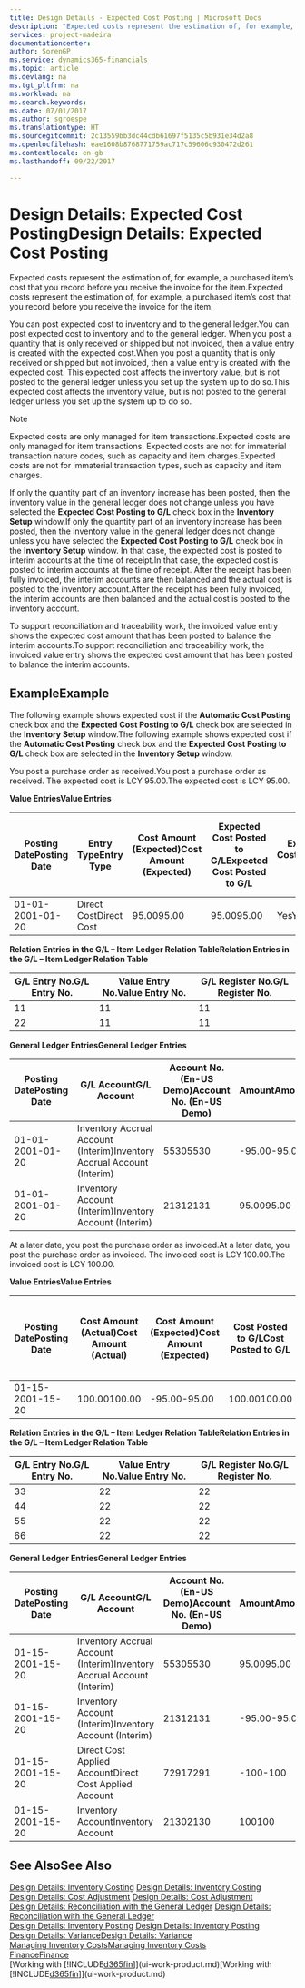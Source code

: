 ```yaml
---
title: Design Details - Expected Cost Posting | Microsoft Docs
description: "Expected costs represent the estimation of, for example, a purchased item’s cost that you record before you receive the invoice for the item."
services: project-madeira
documentationcenter: 
author: SorenGP
ms.service: dynamics365-financials
ms.topic: article
ms.devlang: na
ms.tgt_pltfrm: na
ms.workload: na
ms.search.keywords: 
ms.date: 07/01/2017
ms.author: sgroespe
ms.translationtype: HT
ms.sourcegitcommit: 2c13559bb3dc44cdb61697f5135c5b931e34d2a8
ms.openlocfilehash: eae1608b8768771759ac717c59606c930472d261
ms.contentlocale: en-gb
ms.lasthandoff: 09/22/2017

---
```

# <a name="design-details-expected-cost-posting"></a><span data-ttu-id="ceca0-103">Design Details: Expected Cost Posting</span><span class="sxs-lookup"><span data-stu-id="ceca0-103">Design Details: Expected Cost Posting</span></span>
<span data-ttu-id="ceca0-104">Expected costs represent the estimation of, for example, a purchased item’s cost that you record before you receive the invoice for the item.</span><span class="sxs-lookup"><span data-stu-id="ceca0-104">Expected costs represent the estimation of, for example, a purchased item’s cost that you record before you receive the invoice for the item.</span></span>  

 <span data-ttu-id="ceca0-105">You can post expected cost to inventory and to the general ledger.</span><span class="sxs-lookup"><span data-stu-id="ceca0-105">You can post expected cost to inventory and to the general ledger.</span></span> <span data-ttu-id="ceca0-106">When you post a quantity that is only received or shipped but not invoiced, then a value entry is created with the expected cost.</span><span class="sxs-lookup"><span data-stu-id="ceca0-106">When you post a quantity that is only received or shipped but not invoiced, then a value entry is created with the expected cost.</span></span> <span data-ttu-id="ceca0-107">This expected cost affects the inventory value, but is not posted to the general ledger unless you set up the system up to do so.</span><span class="sxs-lookup"><span data-stu-id="ceca0-107">This expected cost affects the inventory value, but is not posted to the general ledger unless you set up the system up to do so.</span></span>  

> [!NOTE]  
>  <span data-ttu-id="ceca0-108">Expected costs are only managed for item transactions.</span><span class="sxs-lookup"><span data-stu-id="ceca0-108">Expected costs are only managed for item transactions.</span></span> <span data-ttu-id="ceca0-109">Expected costs are not for immaterial transaction nature codes, such as capacity and item charges.</span><span class="sxs-lookup"><span data-stu-id="ceca0-109">Expected costs are not for immaterial transaction types, such as capacity and item charges.</span></span>  

 <span data-ttu-id="ceca0-110">If only the quantity part of an inventory increase has been posted, then the inventory value in the general ledger does not change unless you have selected the **Expected Cost Posting to G/L** check box in the **Inventory Setup** window.</span><span class="sxs-lookup"><span data-stu-id="ceca0-110">If only the quantity part of an inventory increase has been posted, then the inventory value in the general ledger does not change unless you have selected the **Expected Cost Posting to G/L** check box in the **Inventory Setup** window.</span></span> <span data-ttu-id="ceca0-111">In that case, the expected cost is posted to interim accounts at the time of receipt.</span><span class="sxs-lookup"><span data-stu-id="ceca0-111">In that case, the expected cost is posted to interim accounts at the time of receipt.</span></span> <span data-ttu-id="ceca0-112">After the receipt has been fully invoiced, the interim accounts are then balanced and the actual cost is posted to the inventory account.</span><span class="sxs-lookup"><span data-stu-id="ceca0-112">After the receipt has been fully invoiced, the interim accounts are then balanced and the actual cost is posted to the inventory account.</span></span>  

 <span data-ttu-id="ceca0-113">To support reconciliation and traceability work, the invoiced value entry shows the expected cost amount that has been posted to balance the interim accounts.</span><span class="sxs-lookup"><span data-stu-id="ceca0-113">To support reconciliation and traceability work, the invoiced value entry shows the expected cost amount that has been posted to balance the interim accounts.</span></span>  

## <a name="example"></a><span data-ttu-id="ceca0-114">Example</span><span class="sxs-lookup"><span data-stu-id="ceca0-114">Example</span></span>  
 <span data-ttu-id="ceca0-115">The following example shows expected cost if the **Automatic Cost Posting** check box and the **Expected Cost Posting to G/L** check box are selected in the **Inventory Setup** window.</span><span class="sxs-lookup"><span data-stu-id="ceca0-115">The following example shows expected cost if the **Automatic Cost Posting** check box and the **Expected Cost Posting to G/L** check box are selected in the **Inventory Setup** window.</span></span>  

 <span data-ttu-id="ceca0-116">You post a purchase order as received.</span><span class="sxs-lookup"><span data-stu-id="ceca0-116">You post a purchase order as received.</span></span> <span data-ttu-id="ceca0-117">The expected cost is LCY 95.00.</span><span class="sxs-lookup"><span data-stu-id="ceca0-117">The expected cost is LCY 95.00.</span></span>  

 <span data-ttu-id="ceca0-118">**Value Entries**</span><span class="sxs-lookup"><span data-stu-id="ceca0-118">**Value Entries**</span></span>  

|<span data-ttu-id="ceca0-119">Posting Date</span><span class="sxs-lookup"><span data-stu-id="ceca0-119">Posting Date</span></span>|<span data-ttu-id="ceca0-120">Entry Type</span><span class="sxs-lookup"><span data-stu-id="ceca0-120">Entry Type</span></span>|<span data-ttu-id="ceca0-121">Cost Amount (Expected)</span><span class="sxs-lookup"><span data-stu-id="ceca0-121">Cost Amount (Expected)</span></span>|<span data-ttu-id="ceca0-122">Expected Cost Posted to G/L</span><span class="sxs-lookup"><span data-stu-id="ceca0-122">Expected Cost Posted to G/L</span></span>|<span data-ttu-id="ceca0-123">Expected Cost</span><span class="sxs-lookup"><span data-stu-id="ceca0-123">Expected Cost</span></span>|<span data-ttu-id="ceca0-124">Item Ledger Entry No.</span><span class="sxs-lookup"><span data-stu-id="ceca0-124">Item Ledger Entry No.</span></span>|<span data-ttu-id="ceca0-125">Entry No.</span><span class="sxs-lookup"><span data-stu-id="ceca0-125">Entry No.</span></span>|  
|------------------|----------------|------------------------------|----------------------------------|-------------------|---------------------------|---------------|  
|<span data-ttu-id="ceca0-126">01-01-20</span><span class="sxs-lookup"><span data-stu-id="ceca0-126">01-01-20</span></span>|<span data-ttu-id="ceca0-127">Direct Cost</span><span class="sxs-lookup"><span data-stu-id="ceca0-127">Direct Cost</span></span>|<span data-ttu-id="ceca0-128">95.00</span><span class="sxs-lookup"><span data-stu-id="ceca0-128">95.00</span></span>|<span data-ttu-id="ceca0-129">95.00</span><span class="sxs-lookup"><span data-stu-id="ceca0-129">95.00</span></span>|<span data-ttu-id="ceca0-130">Yes</span><span class="sxs-lookup"><span data-stu-id="ceca0-130">Yes</span></span>|<span data-ttu-id="ceca0-131">1</span><span class="sxs-lookup"><span data-stu-id="ceca0-131">1</span></span>|<span data-ttu-id="ceca0-132">1</span><span class="sxs-lookup"><span data-stu-id="ceca0-132">1</span></span>|  

 <span data-ttu-id="ceca0-133">**Relation Entries in the G/L – Item Ledger Relation Table**</span><span class="sxs-lookup"><span data-stu-id="ceca0-133">**Relation Entries in the G/L – Item Ledger Relation Table**</span></span>  

|<span data-ttu-id="ceca0-134">G/L Entry No.</span><span class="sxs-lookup"><span data-stu-id="ceca0-134">G/L Entry No.</span></span>|<span data-ttu-id="ceca0-135">Value Entry No.</span><span class="sxs-lookup"><span data-stu-id="ceca0-135">Value Entry No.</span></span>|<span data-ttu-id="ceca0-136">G/L Register No.</span><span class="sxs-lookup"><span data-stu-id="ceca0-136">G/L Register No.</span></span>|  
|--------------------|---------------------|-----------------------|  
|<span data-ttu-id="ceca0-137">1</span><span class="sxs-lookup"><span data-stu-id="ceca0-137">1</span></span>|<span data-ttu-id="ceca0-138">1</span><span class="sxs-lookup"><span data-stu-id="ceca0-138">1</span></span>|<span data-ttu-id="ceca0-139">1</span><span class="sxs-lookup"><span data-stu-id="ceca0-139">1</span></span>|  
|<span data-ttu-id="ceca0-140">2</span><span class="sxs-lookup"><span data-stu-id="ceca0-140">2</span></span>|<span data-ttu-id="ceca0-141">1</span><span class="sxs-lookup"><span data-stu-id="ceca0-141">1</span></span>|<span data-ttu-id="ceca0-142">1</span><span class="sxs-lookup"><span data-stu-id="ceca0-142">1</span></span>|  

 <span data-ttu-id="ceca0-143">**General Ledger Entries**</span><span class="sxs-lookup"><span data-stu-id="ceca0-143">**General Ledger Entries**</span></span>  

|<span data-ttu-id="ceca0-144">Posting Date</span><span class="sxs-lookup"><span data-stu-id="ceca0-144">Posting Date</span></span>|<span data-ttu-id="ceca0-145">G/L Account</span><span class="sxs-lookup"><span data-stu-id="ceca0-145">G/L Account</span></span>|<span data-ttu-id="ceca0-146">Account No. (En-US Demo)</span><span class="sxs-lookup"><span data-stu-id="ceca0-146">Account No. (En-US Demo)</span></span>|<span data-ttu-id="ceca0-147">Amount</span><span class="sxs-lookup"><span data-stu-id="ceca0-147">Amount</span></span>|<span data-ttu-id="ceca0-148">Entry No.</span><span class="sxs-lookup"><span data-stu-id="ceca0-148">Entry No.</span></span>|  
|------------------|------------------|---------------------------------|------------|---------------|  
|<span data-ttu-id="ceca0-149">01-01-20</span><span class="sxs-lookup"><span data-stu-id="ceca0-149">01-01-20</span></span>|<span data-ttu-id="ceca0-150">Inventory Accrual Account (Interim)</span><span class="sxs-lookup"><span data-stu-id="ceca0-150">Inventory Accrual Account (Interim)</span></span>|<span data-ttu-id="ceca0-151">5530</span><span class="sxs-lookup"><span data-stu-id="ceca0-151">5530</span></span>|<span data-ttu-id="ceca0-152">-95.00</span><span class="sxs-lookup"><span data-stu-id="ceca0-152">-95.00</span></span>|<span data-ttu-id="ceca0-153">2</span><span class="sxs-lookup"><span data-stu-id="ceca0-153">2</span></span>|  
|<span data-ttu-id="ceca0-154">01-01-20</span><span class="sxs-lookup"><span data-stu-id="ceca0-154">01-01-20</span></span>|<span data-ttu-id="ceca0-155">Inventory Account (Interim)</span><span class="sxs-lookup"><span data-stu-id="ceca0-155">Inventory Account (Interim)</span></span>|<span data-ttu-id="ceca0-156">2131</span><span class="sxs-lookup"><span data-stu-id="ceca0-156">2131</span></span>|<span data-ttu-id="ceca0-157">95.00</span><span class="sxs-lookup"><span data-stu-id="ceca0-157">95.00</span></span>|<span data-ttu-id="ceca0-158">1</span><span class="sxs-lookup"><span data-stu-id="ceca0-158">1</span></span>|  

 <span data-ttu-id="ceca0-159">At a later date, you post the purchase order as invoiced.</span><span class="sxs-lookup"><span data-stu-id="ceca0-159">At a later date, you post the purchase order as invoiced.</span></span> <span data-ttu-id="ceca0-160">The invoiced cost is LCY 100.00.</span><span class="sxs-lookup"><span data-stu-id="ceca0-160">The invoiced cost is LCY 100.00.</span></span>  

 <span data-ttu-id="ceca0-161">**Value Entries**</span><span class="sxs-lookup"><span data-stu-id="ceca0-161">**Value Entries**</span></span>  

|<span data-ttu-id="ceca0-162">Posting Date</span><span class="sxs-lookup"><span data-stu-id="ceca0-162">Posting Date</span></span>|<span data-ttu-id="ceca0-163">Cost Amount (Actual)</span><span class="sxs-lookup"><span data-stu-id="ceca0-163">Cost Amount (Actual)</span></span>|<span data-ttu-id="ceca0-164">Cost Amount (Expected)</span><span class="sxs-lookup"><span data-stu-id="ceca0-164">Cost Amount (Expected)</span></span>|<span data-ttu-id="ceca0-165">Cost Posted to G/L</span><span class="sxs-lookup"><span data-stu-id="ceca0-165">Cost Posted to G/L</span></span>|<span data-ttu-id="ceca0-166">Expected Cost</span><span class="sxs-lookup"><span data-stu-id="ceca0-166">Expected Cost</span></span>|<span data-ttu-id="ceca0-167">Item Ledger Entry No.</span><span class="sxs-lookup"><span data-stu-id="ceca0-167">Item Ledger Entry No.</span></span>|<span data-ttu-id="ceca0-168">Entry No.</span><span class="sxs-lookup"><span data-stu-id="ceca0-168">Entry No.</span></span>|  
|------------------|----------------------------|------------------------------|-------------------------|-------------------|---------------------------|---------------|  
|<span data-ttu-id="ceca0-169">01-15-20</span><span class="sxs-lookup"><span data-stu-id="ceca0-169">01-15-20</span></span>|<span data-ttu-id="ceca0-170">100.00</span><span class="sxs-lookup"><span data-stu-id="ceca0-170">100.00</span></span>|<span data-ttu-id="ceca0-171">-95.00</span><span class="sxs-lookup"><span data-stu-id="ceca0-171">-95.00</span></span>|<span data-ttu-id="ceca0-172">100.00</span><span class="sxs-lookup"><span data-stu-id="ceca0-172">100.00</span></span>|<span data-ttu-id="ceca0-173">No</span><span class="sxs-lookup"><span data-stu-id="ceca0-173">No</span></span>|<span data-ttu-id="ceca0-174">1</span><span class="sxs-lookup"><span data-stu-id="ceca0-174">1</span></span>|<span data-ttu-id="ceca0-175">2</span><span class="sxs-lookup"><span data-stu-id="ceca0-175">2</span></span>|  

 <span data-ttu-id="ceca0-176">**Relation Entries in the G/L – Item Ledger Relation Table**</span><span class="sxs-lookup"><span data-stu-id="ceca0-176">**Relation Entries in the G/L – Item Ledger Relation Table**</span></span>  

|<span data-ttu-id="ceca0-177">G/L Entry No.</span><span class="sxs-lookup"><span data-stu-id="ceca0-177">G/L Entry No.</span></span>|<span data-ttu-id="ceca0-178">Value Entry No.</span><span class="sxs-lookup"><span data-stu-id="ceca0-178">Value Entry No.</span></span>|<span data-ttu-id="ceca0-179">G/L Register No.</span><span class="sxs-lookup"><span data-stu-id="ceca0-179">G/L Register No.</span></span>|  
|--------------------|---------------------|-----------------------|  
|<span data-ttu-id="ceca0-180">3</span><span class="sxs-lookup"><span data-stu-id="ceca0-180">3</span></span>|<span data-ttu-id="ceca0-181">2</span><span class="sxs-lookup"><span data-stu-id="ceca0-181">2</span></span>|<span data-ttu-id="ceca0-182">2</span><span class="sxs-lookup"><span data-stu-id="ceca0-182">2</span></span>|  
|<span data-ttu-id="ceca0-183">4</span><span class="sxs-lookup"><span data-stu-id="ceca0-183">4</span></span>|<span data-ttu-id="ceca0-184">2</span><span class="sxs-lookup"><span data-stu-id="ceca0-184">2</span></span>|<span data-ttu-id="ceca0-185">2</span><span class="sxs-lookup"><span data-stu-id="ceca0-185">2</span></span>|  
|<span data-ttu-id="ceca0-186">5</span><span class="sxs-lookup"><span data-stu-id="ceca0-186">5</span></span>|<span data-ttu-id="ceca0-187">2</span><span class="sxs-lookup"><span data-stu-id="ceca0-187">2</span></span>|<span data-ttu-id="ceca0-188">2</span><span class="sxs-lookup"><span data-stu-id="ceca0-188">2</span></span>|  
|<span data-ttu-id="ceca0-189">6</span><span class="sxs-lookup"><span data-stu-id="ceca0-189">6</span></span>|<span data-ttu-id="ceca0-190">2</span><span class="sxs-lookup"><span data-stu-id="ceca0-190">2</span></span>|<span data-ttu-id="ceca0-191">2</span><span class="sxs-lookup"><span data-stu-id="ceca0-191">2</span></span>|  

 <span data-ttu-id="ceca0-192">**General Ledger Entries**</span><span class="sxs-lookup"><span data-stu-id="ceca0-192">**General Ledger Entries**</span></span>  

|<span data-ttu-id="ceca0-193">Posting Date</span><span class="sxs-lookup"><span data-stu-id="ceca0-193">Posting Date</span></span>|<span data-ttu-id="ceca0-194">G/L Account</span><span class="sxs-lookup"><span data-stu-id="ceca0-194">G/L Account</span></span>|<span data-ttu-id="ceca0-195">Account No. (En-US Demo)</span><span class="sxs-lookup"><span data-stu-id="ceca0-195">Account No. (En-US Demo)</span></span>|<span data-ttu-id="ceca0-196">Amount</span><span class="sxs-lookup"><span data-stu-id="ceca0-196">Amount</span></span>|<span data-ttu-id="ceca0-197">Entry No.</span><span class="sxs-lookup"><span data-stu-id="ceca0-197">Entry No.</span></span>|  
|------------------|------------------|---------------------------------|------------|---------------|  
|<span data-ttu-id="ceca0-198">01-15-20</span><span class="sxs-lookup"><span data-stu-id="ceca0-198">01-15-20</span></span>|<span data-ttu-id="ceca0-199">Inventory Accrual Account (Interim)</span><span class="sxs-lookup"><span data-stu-id="ceca0-199">Inventory Accrual Account (Interim)</span></span>|<span data-ttu-id="ceca0-200">5530</span><span class="sxs-lookup"><span data-stu-id="ceca0-200">5530</span></span>|<span data-ttu-id="ceca0-201">95.00</span><span class="sxs-lookup"><span data-stu-id="ceca0-201">95.00</span></span>|<span data-ttu-id="ceca0-202">4</span><span class="sxs-lookup"><span data-stu-id="ceca0-202">4</span></span>|  
|<span data-ttu-id="ceca0-203">01-15-20</span><span class="sxs-lookup"><span data-stu-id="ceca0-203">01-15-20</span></span>|<span data-ttu-id="ceca0-204">Inventory Account (Interim)</span><span class="sxs-lookup"><span data-stu-id="ceca0-204">Inventory Account (Interim)</span></span>|<span data-ttu-id="ceca0-205">2131</span><span class="sxs-lookup"><span data-stu-id="ceca0-205">2131</span></span>|<span data-ttu-id="ceca0-206">-95.00</span><span class="sxs-lookup"><span data-stu-id="ceca0-206">-95.00</span></span>|<span data-ttu-id="ceca0-207">3</span><span class="sxs-lookup"><span data-stu-id="ceca0-207">3</span></span>|  
|<span data-ttu-id="ceca0-208">01-15-20</span><span class="sxs-lookup"><span data-stu-id="ceca0-208">01-15-20</span></span>|<span data-ttu-id="ceca0-209">Direct Cost Applied Account</span><span class="sxs-lookup"><span data-stu-id="ceca0-209">Direct Cost Applied Account</span></span>|<span data-ttu-id="ceca0-210">7291</span><span class="sxs-lookup"><span data-stu-id="ceca0-210">7291</span></span>|<span data-ttu-id="ceca0-211">-100</span><span class="sxs-lookup"><span data-stu-id="ceca0-211">-100</span></span>|<span data-ttu-id="ceca0-212">6</span><span class="sxs-lookup"><span data-stu-id="ceca0-212">6</span></span>|  
|<span data-ttu-id="ceca0-213">01-15-20</span><span class="sxs-lookup"><span data-stu-id="ceca0-213">01-15-20</span></span>|<span data-ttu-id="ceca0-214">Inventory Account</span><span class="sxs-lookup"><span data-stu-id="ceca0-214">Inventory Account</span></span>|<span data-ttu-id="ceca0-215">2130</span><span class="sxs-lookup"><span data-stu-id="ceca0-215">2130</span></span>|<span data-ttu-id="ceca0-216">100</span><span class="sxs-lookup"><span data-stu-id="ceca0-216">100</span></span>|<span data-ttu-id="ceca0-217">5</span><span class="sxs-lookup"><span data-stu-id="ceca0-217">5</span></span>|  

## <a name="see-also"></a><span data-ttu-id="ceca0-218">See Also</span><span class="sxs-lookup"><span data-stu-id="ceca0-218">See Also</span></span>
 <span data-ttu-id="ceca0-219">[Design Details: Inventory Costing](design-details-inventory-costing.md) </span><span class="sxs-lookup"><span data-stu-id="ceca0-219">[Design Details: Inventory Costing](design-details-inventory-costing.md) </span></span>  
 <span data-ttu-id="ceca0-220">[Design Details: Cost Adjustment](design-details-cost-adjustment.md) </span><span class="sxs-lookup"><span data-stu-id="ceca0-220">[Design Details: Cost Adjustment](design-details-cost-adjustment.md) </span></span>  
 <span data-ttu-id="ceca0-221">[Design Details: Reconciliation with the General Ledger](design-details-reconciliation-with-the-general-ledger.md) </span><span class="sxs-lookup"><span data-stu-id="ceca0-221">[Design Details: Reconciliation with the General Ledger](design-details-reconciliation-with-the-general-ledger.md) </span></span>  
 <span data-ttu-id="ceca0-222">[Design Details: Inventory Posting](design-details-inventory-posting.md) </span><span class="sxs-lookup"><span data-stu-id="ceca0-222">[Design Details: Inventory Posting](design-details-inventory-posting.md) </span></span>  
 [<span data-ttu-id="ceca0-223">Design Details: Variance</span><span class="sxs-lookup"><span data-stu-id="ceca0-223">Design Details: Variance</span></span>](design-details-variance.md)  
 [<span data-ttu-id="ceca0-224">Managing Inventory Costs</span><span class="sxs-lookup"><span data-stu-id="ceca0-224">Managing Inventory Costs</span></span>](finance-manage-inventory-costs.md)  
 [<span data-ttu-id="ceca0-225">Finance</span><span class="sxs-lookup"><span data-stu-id="ceca0-225">Finance</span></span>](finance.md)  
 <span data-ttu-id="ceca0-226">[Working with [!INCLUDE[d365fin](includes/d365fin_md.md)]](ui-work-product.md)</span><span class="sxs-lookup"><span data-stu-id="ceca0-226">[Working with [!INCLUDE[d365fin](includes/d365fin_md.md)]](ui-work-product.md)</span></span>


